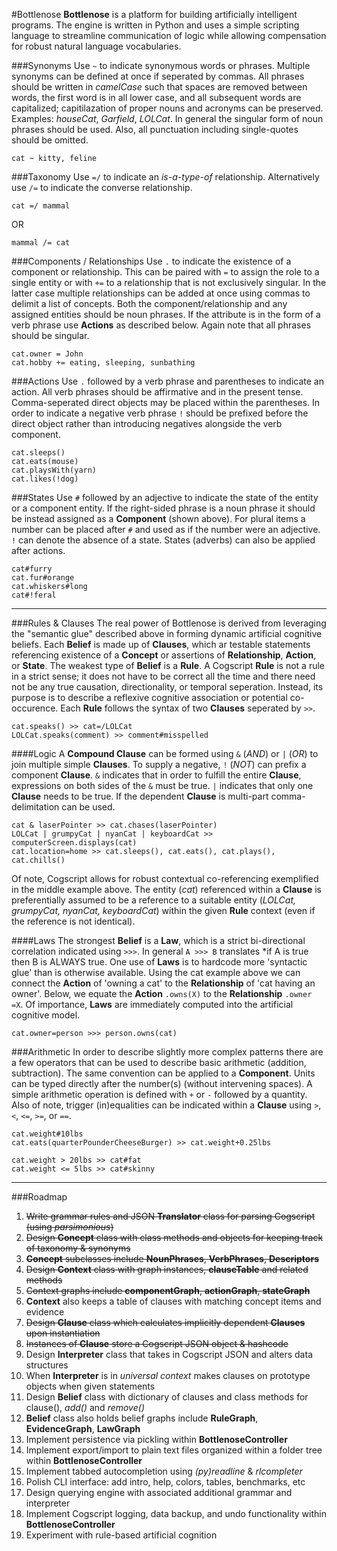 #Bottlenose
**Bottlenose** is a platform for building artificially intelligent programs. The engine is written in Python and uses a simple scripting language to streamline communication of logic while allowing compensation for robust natural language vocabularies.

###Synonyms
Use `~` to indicate synonymous words or phrases. Multiple synonyms can be defined at once if seperated by commas. All phrases should be written in *camelCase* such that spaces are removed between words, the first word is in all lower case, and all subsequent words are capitalized; capitilazation of proper nouns and acronyms can be preserved. Examples: *houseCat*, *Garfield*, *LOLCat*. In general the singular form of noun phrases should be used. Also, all punctuation including single-quotes should be omitted.
```
cat ~ kitty, feline
```

###Taxonomy
Use `=/` to indicate an *is-a-type-of* relationship. Alternatively use `/=` to indicate the converse relationship. 
```
cat =/ mammal
```
OR
```
mammal /= cat
```

###Components / Relationships
Use `.` to indicate the existence of a component or relationship. This can be paired with `=` to assign the role to a single entity or with `+=` to a relationship that is not exclusively singular. In the latter case multiple relationships can be added at once using commas to delimit a list of concepts. Both the component/relationship and any assigned entities should be noun phrases. If the attribute is in the form of a verb phrase use **Actions** as described below. Again note that all phrases should be singular.
```
cat.owner = John
cat.hobby += eating, sleeping, sunbathing
```

###Actions
Use `.` followed by a verb phrase and parentheses to indicate an action. All verb phrases should be affirmative and in the present tense. Comma-seperated direct objects may be placed within the parentheses. In order to indicate a negative verb phrase `!` should be prefixed before the direct object rather than introducing negatives alongside the verb component.
```
cat.sleeps()
cat.eats(mouse)
cat.playsWith(yarn)
cat.likes(!dog)
```

###States
Use `#` followed by an adjective to indicate the state of the entity or a component entity. If the right-sided phrase is a noun phrase it should be instead assigned as a **Component** (shown above). For plural items a number can be placed after `#` and used as if the number were an adjective. `!` can denote the absence of a state. States (adverbs) can also be applied after actions.
```
cat#furry
cat.fur#orange
cat.whiskers#long
cat#!feral
```

---
###Rules & Clauses
The real power of Bottlenose is derived from leveraging the "semantic glue" described above in forming dynamic artificial cognitive beliefs. Each **Belief** is made up of **Clauses**, which ar testable statements referencing existence of a **Concept** or assertions of **Relationship**, **Action**, or **State**. The weakest type of **Belief** is a **Rule**. A Cogscript **Rule** is not a rule in a  strict sense; it does not have to be correct all the time and there need not be any true causation, directionality, or temporal seperation. Instead, its purpose is to describe a reflexive cognitive association or potential co-occurence. Each **Rule** follows the syntax of two **Clauses** seperated by `>>`.
```
cat.speaks() >> cat=/LOLCat
LOLCat.speaks(comment) >> comment#misspelled
```

####Logic
A **Compound Clause** can be formed using `&` (*AND*) or `|` (*OR*) to join multiple simple **Clauses**. To supply a negative, `!` (*NOT*) can prefix a component **Clause**. `&` indicates that in order to fulfill the entire **Clause**, expressions on both sides of the `&` must be true. `|` indicates that only one **Clause** needs to be true. If the dependent **Clause** is multi-part comma-delimitation can be used.
```
cat & laserPointer >> cat.chases(laserPointer)
LOLCat | grumpyCat | nyanCat | keyboardCat >> computerScreen.displays(cat)
cat.location=home >> cat.sleeps(), cat.eats(), cat.plays(), cat.chills()
```

Of note, Cogscript allows for robust contextual co-referencing exemplified in the middle example above. The entity (*cat*) referenced within a **Clause** is preferentially assumed to be a reference to a suitable entity (*LOLCat, grumpyCat, nyanCat, keyboardCat*) within the given **Rule** context (even if the reference is not identical).

####Laws
The strongest **Belief** is a **Law**, which is a strict bi-directional correlation indicated using `>>>`. In general `A >>> B` translates *if A is true then B is ALWAYS true. One use of **Laws** is to hardcode more 'syntactic glue' than is otherwise available. Using the cat example above we can connect the **Action** of 'owning a cat' to the **Relationship** of 'cat having an owner'. Below, we equate the **Action** `.owns(X)` to the **Relationship** `.owner =X`. Of importance, **Laws** are immediately computed into the artificial cognitive model. 
```
cat.owner=person >>> person.owns(cat)
```

###Arithmetic
In order to describe slightly more complex patterns there are a few operators that can be used to describe basic arithmetic (addition, subtraction). The same convention can be applied to a **Component**. Units can be typed directly after the number(s) (without intervening spaces). A simple arithmetic operation is defined with `+` or `-` followed by a quantity. Also of note, trigger (in)equalities can be indicated within a **Clause** using `>`, `<`, `<=`, `>=`, or `==`. 
```
cat.weight#10lbs
cat.eats(quarterPounderCheeseBurger) >> cat.weight+0.25lbs

cat.weight > 20lbs >> cat#fat
cat.weight <= 5lbs >> cat#skinny
```

---
###Roadmap

1. ~~Write grammar rules and JSON **Translator** class for parsing Cogscript (using *parsimonious*)~~
2. ~~Design **Concept** class with class methods and objects for keeping track of taxonomy & synonyms~~
3. ~~**Concept** subclasses include **NounPhrases**, **VerbPhrases**, **Descriptors**~~
4. ~~Design **Context** class with graph instances, **clauseTable** and related methods~~
5. ~~Context graphs include **componentGraph**, **actionGraph**, **stateGraph**~~
6. **Context** also keeps a table of clauses with matching concept items and evidence
7. ~~Design **Clause** class which calculates implicitly dependent **Clauses** upon instantiation~~
8. ~~Instances of **Clause** store a Cogscript JSON object & hashcode~~
9. Design **Interpreter** class that takes in Cogscript JSON and alters data structures
10. When **Interpreter** is in *universal context* makes clauses on prototype objects when given statements
11. Design **Belief** class with dictionary of clauses and class methods for clause(), *add()* and *remove()*
12. **Belief** class also holds belief graphs include **RuleGraph**, **EvidenceGraph**, **LawGraph**
13. Implement persistence via pickling within **BottlenoseController**
14. Implement export/import to plain text files organized within a folder tree within **BottlenoseController**
15. Implement tabbed autocompletion using *(py)readline* & *rlcompleter*
16. Polish CLI interface: add intro, help, colors, tables, benchmarks, etc
17. Design querying engine with associated additional grammar and interpreter 
18. Implement Cogscript logging, data backup, and undo functionality within **BottlenoseController**
19. Experiment with rule-based artificial cognition